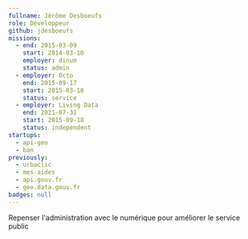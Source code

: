```yaml
---
fullname: Jérôme Desboeufs
role: Développeur
github: jdesboeufs
missions:
  - end: 2015-03-09
    start: 2014-03-10
    employer: dinum
    status: admin
  - employer: Octo
    end: 2015-09-17
    start: 2015-03-10
    status: service
  - employer: Living Data
    end: 2021-07-31
    start: 2015-09-18
    status: independent
startups:
  - api-geo
  - ban
previously:
  - urbaclic
  - mes-aides
  - api.gouv.fr
  - geo.data.gouv.fr
badges: null
---
```

Repenser l'administration avec le numérique pour améliorer le service public
